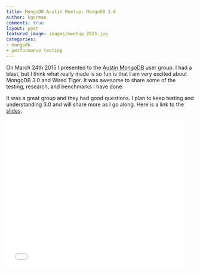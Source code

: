 ```yaml
---
title: MongoDB Austin Meetup; MongoDB 3.0
author: kgorman
comments: true
layout: post
featured_image: images/meetup_2015.jpg
categories:
- mongodb
- performance testing
---
```


On March 24th 2015 I presented to the [Austin MongoDB](http://www.meetup.com/Austin-MongoDB-User-Group/events/220142628/) user group. I had a blast, but I think what really made is so fun is that I am very excited about MongoDB 3.0 and Wired Tiger. It was awesome to share some of the testing, research, and benchmarks I have done.

<!--more-->

It was a great group and they had good questions. I plan to keep testing and understanding 3.0 and will share more as I go along. Here is a link to the [slides](https://github.com/kgorman/presentations/blob/master/2015/MongoDB3.0_wired_tiger_and_the_era_of_pluggable_storage_engines/MongoDB3.0_wired_tiger_storage_engine.pdf).

<iframe src="//www.slideshare.net/slideshow/embed_code/46586216" width="476" height="400" frameborder="0" marginwidth="0" marginheight="0" scrolling="no"></iframe>
